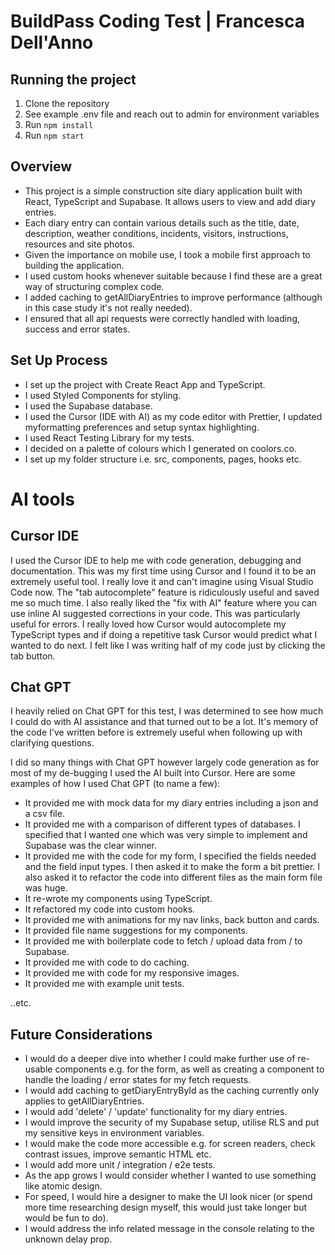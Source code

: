 # BuildPass Coding Test | Francesca Dell'Anno

## Running the project

1. Clone the repository
2. See example .env file and reach out to admin for environment variables
3. Run `npm install`
4. Run `npm start`

## Overview

- This project is a simple construction site diary application built with React, TypeScript and Supabase. It allows users to view and add diary entries.
- Each diary entry can contain various details such as the title, date, description, weather conditions, incidents, visitors, instructions, resources and site photos.
- Given the importance on mobile use, I took a mobile first approach to building the application.
- I used custom hooks whenever suitable because I find these are a great way of structuring complex code.
- I added caching to getAllDiaryEntries to improve performance (although in this case study it's not really needed).
- I ensured that all api requests were correctly handled with loading, success and error states.

## Set Up Process

- I set up the project with Create React App and TypeScript.
- I used Styled Components for styling.
- I used the Supabase database.
- I used the Cursor (IDE with AI) as my code editor with Prettier, I updated myformatting preferences and setup syntax highlighting.
- I used React Testing Library for my tests.
- I decided on a palette of colours which I generated on coolors.co.
- I set up my folder structure i.e. src, components, pages, hooks etc.

# AI tools

## Cursor IDE

I used the Cursor IDE to help me with code generation, debugging and documentation. This was my first time using Cursor and I found it to be an extremely useful tool. I really love it and can't imagine using Visual Studio Code now. The "tab autocomplete" feature is ridiculously useful and saved me so much time. I also really liked the "fix with AI" feature where you can use inline AI suggested corrections in your code. This was particularly useful for errors. I really loved how Cursor would autocomplete my TypeScript types and if doing a repetitive task Cursor would predict what I wanted to do next. I felt like I was writing half of my code just by clicking the tab button.

## Chat GPT

I heavily relied on Chat GPT for this test, I was determined to see how much I could do with AI assistance and that turned out to be a lot. It's memory of the code I've written before is extremely useful when following up with clarifying questions.

I did so many things with Chat GPT however largely code generation as for most of my de-bugging I used the AI built into Cursor. Here are some examples of how I used Chat GPT (to name a few):

- It provided me with mock data for my diary entries including a json and a csv file.
- It provided me with a comparison of different types of databases. I specified that I wanted one which was very simple to implement and Supabase was the clear winner.
- It provided me with the code for my form, I specified the fields needed and the field input types. I then asked it to make the form a bit prettier. I also asked it to refactor the code into different files as the main form file was huge.
- It re-wrote my components using TypeScript.
- It refactored my code into custom hooks.
- It provided me with animations for my nav links, back button and cards.
- It provided file name suggestions for my components.
- It provided me with boilerplate code to fetch / upload data from / to Supabase.
- It provided me with code to do caching.
- It provided me with code for my responsive images.
- It provided me with example unit tests.

..etc.

## Future Considerations

- I would do a deeper dive into whether I could make further use of re-usable components e.g. for the form, as well as creating a component to handle the loading / error states for my fetch requests.
- I would add caching to getDiaryEntryById as the caching currently only applies to getAllDiaryEntries.
- I would add 'delete' / 'update' functionality for my diary entries.
- I would improve the security of my Supabase setup, utilise RLS and put my sensitive keys in environment variables.
- I would make the code more accessible e.g. for screen readers, check contrast issues, improve semantic HTML etc.
- I would add more unit / integration / e2e tests.
- As the app grows I would consider whether I wanted to use something like atomic design.
- For speed, I would hire a designer to make the UI look nicer (or spend more time researching design myself, this would just take longer but would be fun to do).
- I would address the info related message in the console relating to the unknown delay prop.
